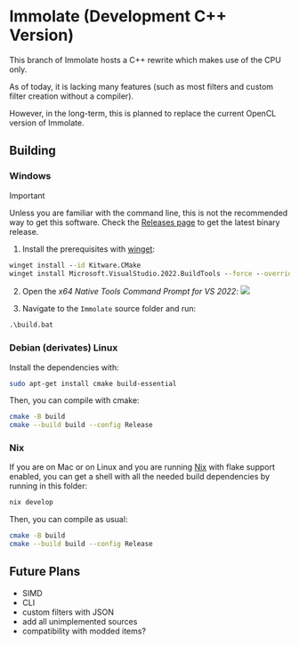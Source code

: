 # Immolate (Development C++ Version)

This branch of Immolate hosts a C++ rewrite which makes use of the CPU only.

As of today, it is lacking many features (such as most filters and custom filter creation without a compiler).

However, in the long-term, this is planned to replace the current OpenCL version of Immolate.

## Building

### Windows

> [!IMPORTANT]
> Unless you are familiar with the command line, this is not the recommended way to get this software. Check the [Releases page](https://github.com/MathIsFun0/Immolate/releases) to get the latest binary release.

1. Install the prerequisites with [winget](https://winget.run):
```bat
winget install --id Kitware.CMake
winget install Microsoft.VisualStudio.2022.BuildTools --force --override "--wait --passive --add Microsoft.VisualStudio.Workload.VCTools --add Microsoft.VisualStudio.Component.VC.Tools.x86.x64 --add Microsoft.VisualStudio.Component.Windows11SDK.22000"
```
2. Open the _x64 Native Tools Command Prompt for VS 2022_:
![](https://i.sstatic.net/6lSCI.png)

3. Navigate to the `Immolate` source folder and run:
```bat
.\build.bat
```

### Debian (derivates) Linux
Install the dependencies with:
```bash
sudo apt-get install cmake build-essential
```
Then, you can compile with cmake:
```bash
cmake -B build
cmake --build build --config Release
```

### Nix
If you are on Mac or on Linux and you are running [Nix](https://nixos.org/) with flake support enabled, you can get a shell with all the needed build dependencies by running in this folder:
```bash
nix develop
```

Then, you can compile as usual:
```bash
cmake -B build
cmake --build build --config Release
```

## Future Plans
- SIMD
- CLI
- custom filters with JSON
- add all unimplemented sources
- compatibility with modded items?